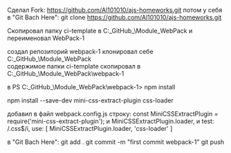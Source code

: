 Сделал Fork:
https://github.com/Al101010/ajs-homeworks.git
потом у себя в "Git Bach Here": git clone https://github.com/Al101010/ajs-homeworks.git

Скопировал папку ci-template в C:\_GitHub_\Module_WebPack и переименовал WebPack-1

создал репозиторий webpack-1 клонировал себе C:\_GitHub_\Module_WebPack\
содержимое папки ci-template скопировал в C:\_GitHub_\Module_WebPack\webpack-1

в PS C:\_GitHub_\Module_WebPack\webpack-1> 
npm install




npm install --save-dev mini-css-extract-plugin css-loader

добавил в файл webpack.config.js строку: 
	const MiniCSSExtractPlugin = require('mini-css-extract-plugin');
и
	MiniCSSExtractPlugin.loader,
и
        test: /\.css$/i,
        use: [
            MiniCSSExtractPlugin.loader,
            'css-loader'
        ]

в "Git Bach Here": 
git add .
git commit -m "first commit webpack-1"
git push
